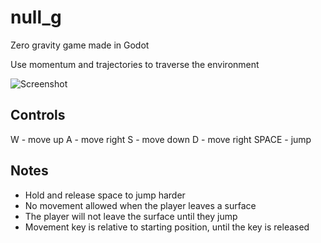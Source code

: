 # null_g

Zero gravity game made in Godot

Use momentum and trajectories to traverse the environment

![Screenshot](img/screenshot.png)

## Controls
W - move up
A - move right
S - move down
D - move right
SPACE - jump

## Notes
* Hold and release space to jump harder
* No movement allowed when the player leaves a surface
* The player will not leave the surface until they jump
* Movement key is relative to starting position, until the key is released

